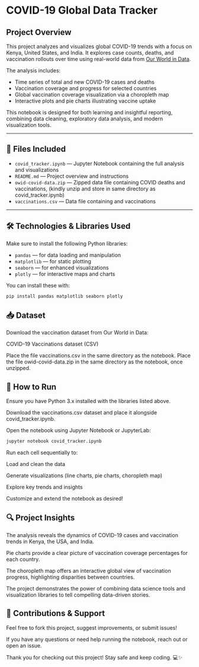 # COVID-19 Global Data Tracker

## Project Overview

This project analyzes and visualizes global COVID-19 trends with a focus on Kenya, United States, and India. It explores case counts, deaths, and vaccination rollouts over time using real-world data from [Our World in Data](https://ourworldindata.org/covid-vaccinations). 

The analysis includes:
- Time series of total and new COVID-19 cases and deaths
- Vaccination coverage and progress for selected countries
- Global vaccination coverage visualization via a choropleth map
- Interactive plots and pie charts illustrating vaccine uptake

This notebook is designed for both learning and insightful reporting, combining data cleaning, exploratory data analysis, and modern visualization tools.

---

## 📂 Files Included
- `covid_tracker.ipynb` — Jupyter Notebook containing the full analysis and visualizations
- `README.md` — Project overview and instructions
- `owid-covid-data.zip` — Zipped data file containing COVID deaths and vaccinations, (kindly unzip and store in same directory as covid_tracker.ipynb)
- `vaccinations.csv` — Data file containing and vaccinations

---

## 🛠️ Technologies & Libraries Used

Make sure to install the following Python libraries:

- `pandas` — for data loading and manipulation
- `matplotlib` — for static plotting
- `seaborn` — for enhanced visualizations
- `plotly` — for interactive maps and charts

You can install these with:

```bash
pip install pandas matplotlib seaborn plotly
```

## 📥 Dataset
Download the vaccination dataset from Our World in Data:

COVID-19 Vaccinations dataset (CSV)

Place the file vaccinations.csv in the same directory as the notebook.
Place the file owid-covid-data.zip in the same directory as the notebook, once unzipped.

## 🚀 How to Run
Ensure you have Python 3.x installed with the libraries listed above.

Download the vaccinations.csv dataset and place it alongside covid_tracker.ipynb.

Open the notebook using Jupyter Notebook or JupyterLab:

```bash
jupyter notebook covid_tracker.ipynb
```
Run each cell sequentially to:

Load and clean the data

Generate visualizations (line charts, pie charts, choropleth map)

Explore key trends and insights

Customize and extend the notebook as desired!

## 🔍 Project Insights
The analysis reveals the dynamics of COVID-19 cases and vaccination trends in Kenya, the USA, and India.

Pie charts provide a clear picture of vaccination coverage percentages for each country.

The choropleth map offers an interactive global view of vaccination progress, highlighting disparities between countries.

The project demonstrates the power of combining data science tools and visualization libraries to tell compelling data-driven stories.


## 🤝 Contributions & Support
Feel free to fork this project, suggest improvements, or submit issues!

If you have any questions or need help running the notebook, reach out or open an issue.

Thank you for checking out this project! Stay safe and keep coding. 💻✨
